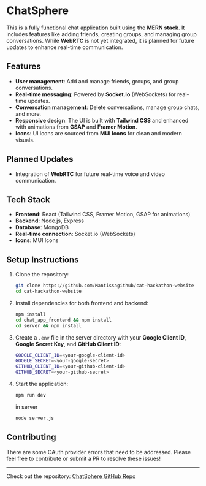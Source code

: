 # ChatSphere

This is a fully functional chat application built using the **MERN stack**. It includes features like adding friends, creating groups, and managing group conversations. While **WebRTC** is not yet integrated, it is planned for future updates to enhance real-time communication.

## Features
- **User management**: Add and manage friends, groups, and group conversations.
- **Real-time messaging**: Powered by **Socket.io** (WebSockets) for real-time updates.
- **Conversation management**: Delete conversations, manage group chats, and more.
- **Responsive design**: The UI is built with **Tailwind CSS** and enhanced with animations from **GSAP** and **Framer Motion**.
- **Icons**: UI icons are sourced from **MUI Icons** for clean and modern visuals.

## Planned Updates
- Integration of **WebRTC** for future real-time voice and video communication.

## Tech Stack
- **Frontend**: React (Tailwind CSS, Framer Motion, GSAP for animations)
- **Backend**: Node.js, Express
- **Database**: MongoDB
- **Real-time connection**: Socket.io (WebSockets)
- **Icons**: MUI Icons

## Setup Instructions
1. Clone the repository:
   ```bash
   git clone https://github.com/Mantissagithub/cat-hackathon-website
   cd cat-hackathon-website
   ```

2. Install dependencies for both frontend and backend:
   ```bash
   npm install
   cd chat_app_frontend && npm install
   cd server && npm install
   ```

3. Create a `.env` file in the server directory with your **Google Client ID**, **Google Secret Key**, and **GitHub Client ID**:
   ```bash
   GOOGLE_CLIENT_ID=<your-google-client-id>
   GOOGLE_SECRET=<your-google-secret>
   GITHUB_CLIENT_ID=<your-github-client-id>
   GITHUB_SECRET=<your-github-secret>
   ```

4. Start the application:
   ```bash
   npm run dev
   ```
   in server
   ```bash
   node server.js
   ```

## Contributing
There are some OAuth provider errors that need to be addressed. Please feel free to contribute or submit a PR to resolve these issues!

---

Check out the repository: [ChatSphere GitHub Repo](https://github.com/Mantissagithub/cat-hackathon-website)
